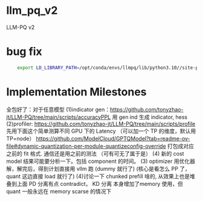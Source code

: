 # llm_pq_v2
LLM-PQ v2



# bug fix
```bash
    export LD_LIBRARY_PATH=/opt/conda/envs/llmpq/lib/python3.10//site-packages/nvidia/nvjitlink/lib:$LD_LIBRARY_PATH
```

# Implementation Milestones
全包好了：对于任意模型
(1)indicator gen：https://github.com/tonyzhao-jt/LLM-PQ/tree/main/scripts/accuracyPPL
用 gen ind 生成 indicator, hess
(2)profiler: https://github.com/tonyzhao-jt/LLM-PQ/tree/main/scripts/profile
先用下面这个简单测算不同 GPU 下的 Latency （可以加一个 TP 的维度，默认用 TP=node）
https://github.com/ModelCloud/GPTQModel?tab=readme-ov-file#dynamic-quantization-per-module-quantizeconfig-override
打包成对应之前的 fit 格式. 通信还是用之前的测法 （可有可无了属于是）
(4) 新的 cost model 结果可能要分析一下。包括 component 的时间。
(3) optimizer
用优化器解，解完后，得到计划直接用 vllm 跑 (dummy 就行了) (核心是看怎么 PP 了，quant 这边直接 load 就行了)
(4)讨论一下 chunked prefill 啥的, 从效果上也是堆叠到上面
PD 分离有点 contradict， KD 分离 本身增加了memory 使用，但 quant 一般永远在 memory scarse 的情况下